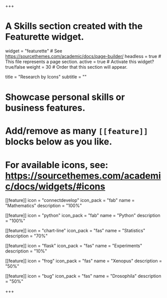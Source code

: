 +++
# A Skills section created with the Featurette widget.
widget = "featurette"  # See https://sourcethemes.com/academic/docs/page-builder/
headless = true  # This file represents a page section.
active = true  # Activate this widget? true/false
weight = 30  # Order that this section will appear.

title = "Research by Icons"
subtitle = ""

# Showcase personal skills or business features.
#
# Add/remove as many `[[feature]]` blocks below as you like.
#
# For available icons, see: https://sourcethemes.com/academic/docs/widgets/#icons

[[feature]]
  icon = "connectdevelop"
  icon_pack = "fab"
  name = "Mathematics"
  description = "100%"

[[feature]]
  icon = "python"
  icon_pack = "fab"
  name = "Python"
  description = "100%"

[[feature]]
  icon = "chart-line"
  icon_pack = "fas"
  name = "Statistics"
  description = "70%"  

[[feature]]
  icon = "flask"
  icon_pack = "fas"
  name = "Experiments"
  description = "10%"  

[[feature]]
  icon = "frog"
  icon_pack = "fas"
  name = "Xenopus"
  description = "50%"

[[feature]]
  icon = "bug"
  icon_pack = "fas"
  name = "Drosophila"
  description = "50%"

+++

